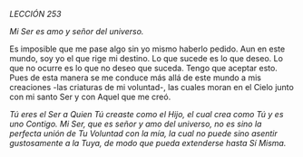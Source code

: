 *LECCIÓN 253*

*Mi Ser es amo y señor del universo.*

Es imposible que me pase algo sin yo mismo haberlo pedido. Aun en este mundo, soy yo el que rige mi destino. Lo que sucede es lo que deseo. Lo que no ocurre es lo que no deseo que suceda. Tengo que aceptar esto. Pues de esta manera se me conduce más allá de este mundo a mis creaciones -las criaturas de mi voluntad-, las cuales moran en el Cielo junto con mi santo Ser y con Aquel que me creó.

_Tú eres el Ser a Quien Tú creaste como el Hijo, el cual crea como Tú y es uno Contigo. Mi Ser, que es señor y amo del universo, no es sino la perfecta unión de Tu Voluntad con la mía, la cual no puede sino asentir gustosamente a la Tuya, de modo que pueda extenderse hasta Sí Misma._